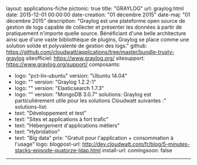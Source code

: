 layout: applications-fiche
pictonic: true
title: "GRAYLOG"
url: graylog.html
date: 2015-12-01 00:00:00
date-creation: "01 décembre 2015"
date-maj: "01 décembre 2015"
description: "Graylog est une plateforme open source de gestion de logs capable de collecter et présenter les données à partir de pratiquement n'importe quelle source. Bénéficiant d'une belle architecture ainsi que d'une vaste bibliothèque de plugins, Graylog se place comme une solution solide et polyvalente de gestion des logs."
github: https://github.com/cloudwatt/applications/tree/master/bundle-trusty-graylog
siteofficiel: https://www.graylog.org/
sitesupport: https://www.graylog.org/support/
composants:
 - logo: "pct-lin-ubuntu"
   version: "Ubuntu 14.04"
 - logo: ""
   version: "Graylog 1.2.2-1"
 - logo: ""
   version: "Elasticsearch 1.7.3"
 - logo: ""
   version: "MongoDB 3.0.7"
solutions: Graylog est particulièrement utile pour les solutions Cloudwatt suivantes :"
solutions-list: 
 - text: "Développement et test"
 - text: "Sites et applications à fort trafic"
 - text: "Hébergement d'applications métiers"
 - text: "Hybridation"
 - text: "Big data"
prix: "Gratuit pour l'application + consommation à l'usage"
logo: 
blogpost-url: http://dev.cloudwatt.com/fr/blog/5-minutes-stacks-episode-quatorze-ldap.html
install-url:
comingsoon: false
---
